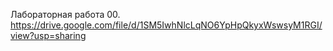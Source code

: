 Лабораторная работа 00. <br>
https://drive.google.com/file/d/1SM5IwhNlcLqNO6YpHpQkyxWswsyM1RGI/view?usp=sharing 
